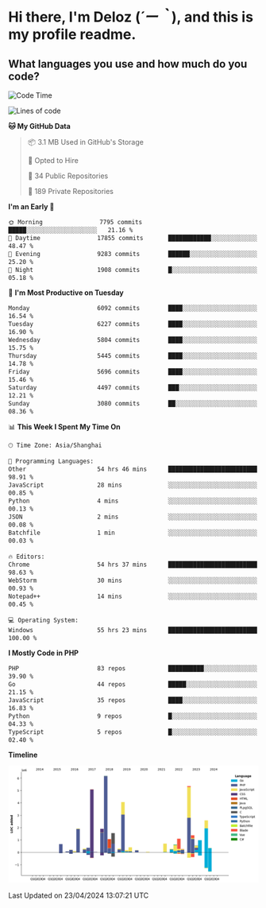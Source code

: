 # **Hi there, I'm Deloz (*´ー｀*), and this is my profile readme.**

## **What languages you use and how much do you code?**

<!--START_SECTION:waka-->
![Code Time](http://img.shields.io/badge/Code%20Time-3%2C826%20hrs%2044%20mins-blue)

![Lines of code](https://img.shields.io/badge/From%20Hello%20World%20I%27ve%20Written-38.5%20million%20lines%20of%20code-blue)

**🐱 My GitHub Data** 

> 📦 3.1 MB Used in GitHub's Storage 
 > 
> 💼 Opted to Hire
 > 
> 📜 34 Public Repositories 
 > 
> 🔑 189 Private Repositories 
 > 
**I'm an Early 🐤** 

```text
🌞 Morning                7795 commits        █████░░░░░░░░░░░░░░░░░░░░   21.16 % 
🌆 Daytime                17855 commits       ████████████░░░░░░░░░░░░░   48.47 % 
🌃 Evening                9283 commits        ██████░░░░░░░░░░░░░░░░░░░   25.20 % 
🌙 Night                  1908 commits        █░░░░░░░░░░░░░░░░░░░░░░░░   05.18 % 
```
📅 **I'm Most Productive on Tuesday** 

```text
Monday                   6092 commits        ████░░░░░░░░░░░░░░░░░░░░░   16.54 % 
Tuesday                  6227 commits        ████░░░░░░░░░░░░░░░░░░░░░   16.90 % 
Wednesday                5804 commits        ████░░░░░░░░░░░░░░░░░░░░░   15.75 % 
Thursday                 5445 commits        ████░░░░░░░░░░░░░░░░░░░░░   14.78 % 
Friday                   5696 commits        ████░░░░░░░░░░░░░░░░░░░░░   15.46 % 
Saturday                 4497 commits        ███░░░░░░░░░░░░░░░░░░░░░░   12.21 % 
Sunday                   3080 commits        ██░░░░░░░░░░░░░░░░░░░░░░░   08.36 % 
```


📊 **This Week I Spent My Time On** 

```text
🕑︎ Time Zone: Asia/Shanghai

💬 Programming Languages: 
Other                    54 hrs 46 mins      █████████████████████████   98.91 % 
JavaScript               28 mins             ░░░░░░░░░░░░░░░░░░░░░░░░░   00.85 % 
Python                   4 mins              ░░░░░░░░░░░░░░░░░░░░░░░░░   00.13 % 
JSON                     2 mins              ░░░░░░░░░░░░░░░░░░░░░░░░░   00.08 % 
Batchfile                1 min               ░░░░░░░░░░░░░░░░░░░░░░░░░   00.03 % 

🔥 Editors: 
Chrome                   54 hrs 37 mins      █████████████████████████   98.63 % 
WebStorm                 30 mins             ░░░░░░░░░░░░░░░░░░░░░░░░░   00.93 % 
Notepad++                14 mins             ░░░░░░░░░░░░░░░░░░░░░░░░░   00.45 % 

💻 Operating System: 
Windows                  55 hrs 23 mins      █████████████████████████   100.00 % 
```

**I Mostly Code in PHP** 

```text
PHP                      83 repos            ██████████░░░░░░░░░░░░░░░   39.90 % 
Go                       44 repos            █████░░░░░░░░░░░░░░░░░░░░   21.15 % 
JavaScript               35 repos            ████░░░░░░░░░░░░░░░░░░░░░   16.83 % 
Python                   9 repos             █░░░░░░░░░░░░░░░░░░░░░░░░   04.33 % 
TypeScript               5 repos             █░░░░░░░░░░░░░░░░░░░░░░░░   02.40 % 
```



**Timeline**

![Lines of Code chart](https://raw.githubusercontent.com/deloz/deloz/main/assets/bar_graph.png)


 Last Updated on 23/04/2024 13:07:21 UTC
<!--END_SECTION:waka-->
